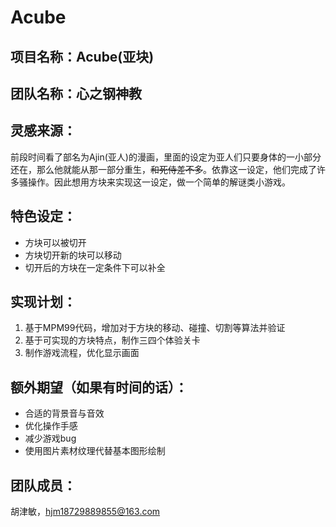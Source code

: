 # Acube 
## 项目名称：Acube(亚块)
## 团队名称：心之钢神教
## 灵感来源：
前段时间看了部名为Ajin(亚人)的漫画，里面的设定为亚人们只要身体的一小部分还在，那么他就能从那一部分重生，~~和死侍差不多~~。依靠这一设定，他们完成了许多骚操作。因此想用方块来实现这一设定，做一个简单的解谜类小游戏。
## 特色设定：
* 方块可以被切开
* 方块切开新的块可以移动
* 切开后的方块在一定条件下可以补全
## 实现计划：
1. 基于MPM99代码，增加对于方块的移动、碰撞、切割等算法并验证
2. 基于可实现的方块特点，制作三四个体验关卡
3. 制作游戏流程，优化显示画面
## 额外期望（如果有时间的话）：
* 合适的背景音与音效
* 优化操作手感
* 减少游戏bug
* 使用图片素材纹理代替基本图形绘制
## 团队成员：
胡津敏，hjm18729889855@163.com
